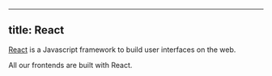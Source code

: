 ***

## title: React

[React](https://reactjs.org/) is a Javascript framework to build user interfaces on the web.

All our frontends are built with React.
